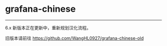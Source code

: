 # grafana-chinese

---

6.x 新版本正在更新中，重新规划汉化流程。

旧版本请前往 https://github.com/WangHL0927/grafana-chinese-old
